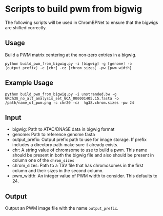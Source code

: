 # Scripts to build pwm from bigwig

The following scripts will be used in ChromBPNet to ensure that the bigwigs are shifted correctly.

## Usage

Build a PWM matrix centering at the non-zero entries in a bigwig. 

```
python build_pwm_from_bigwig.py -i [bigwig] -g [genome] -o [output_prefix] -c [chr] -cz [chrom_sizes] -pw [pwm_width]
```
## Example Usage

```
python build_pwm_from_bigwig.py -i unstranded.bw -g GRCh38_no_alt_analysis_set_GCA_000001405.15.fasta -o /path/name_of_pwm.png -c chr20 -cz  hg38.chrom.sizes -pw 24
```

## Input

- bigwig: Path to ATAC/DNASE data in bigwig format
- genome: Path to reference genome fasta
- output_prefix: Output prefix path to use for image storage. If prefix includes a directory path make sure it already exists.
- chr: A string value of chromsome to use to build a pwm. This name should be present in both the bigwig file and also should be present in column one of the `chrom_sizes`
- chrom_sizes: Path to a TSV file that has chromosomes in the first column and their sizes in the second column.
- pwm_width: An integer value of PWM width to consider. This defaults to 24.

## Output

Output an PWM image file with the name `output_prefix`.

